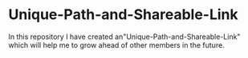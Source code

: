 # Unique-Path-and-Shareable-Link
In this repository I have created an"Unique-Path-and-Shareable-Link" which will help me to grow ahead of other members in the future.
